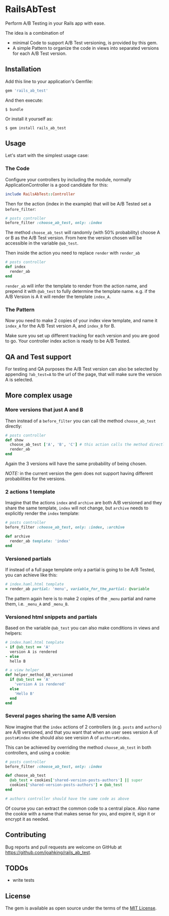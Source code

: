 # RailsAbTest

Perform A/B Testing in your Rails app with ease.

The idea is a combination of

- minimal Code to support A/B Test versioning, is provided by this gem.
- A simple Pattern to organize the code in views into separated versions for each A/B Test version.

## Installation

Add this line to your application's Gemfile:

```ruby
gem 'rails_ab_test'
```

And then execute:

    $ bundle

Or install it yourself as:

    $ gem install rails_ab_test

## Usage

Let's start with the simplest usage case:

### The Code

Configure your controllers by including the module, normally ApplicationController is a good candidate for this:

```ruby
include RailsAbTest::Controller
```

Then for the action (index in the example) that  will be A/B Tested set a `before_filter`:

```ruby
# posts controller
before_filter :choose_ab_test, only: :index
```

The method `choose_ab_test` will randomly (with 50% probability) choose A or B as the A/B Test version.
From here the version chosen will be accessible in the variable `@ab_test`.

Then inside the action you need to replace `render` with `render_ab`

```ruby
# posts controller
def index
  render_ab
end
```

`render_ab` will infer the template to render from the action name, and prepend it with `@ab_test` to fully
determine the template name. e.g. if the A/B Version is A it will render the template `index_A`.

### The Pattern

Now you need to make 2 copies of your index view template, and name it `index_A` for the A/B Test version A, and
`index_B` for B.

Make sure you set up different tracking for each version and you are good to go. Your controller index action is ready to be A/B Tested.

## QA and Test support

For testing and QA purposes the A/B Test version can also be selected by appending `?ab_test=A` to the url of the page,
that will make sure the version A is selected.

## More complex usage

### More versions that just A and B

Then instead of a `before_filter` you can call the method `choose_ab_test` directly:

```ruby
# posts controller
def show
  choose_ab_test ['A', 'B', 'C'] # this action calls the method directly instead
  render_ab
end
```

Again the 3 versions will have the same probability of being chosen.

*NOTE:* in the current version the gem does not support having different probabilities for the versions.

### 2 actions 1 template

Imagine that the actions `index` and `archive` are both A/B versioned and they share the same template, `index` will not change, but `archive` needs to explicitly render the `index` template:

```ruby
# posts controller
before_filter :choose_ab_test, only: :index, :archive

def archive
  render_ab template: 'index'
end
```

### Versioned partials

If instead of a full page template only a partial is going to be A/B Tested, you can achieve like this:

```ruby
# index.haml.html template
= render_ab partial: 'menu', variable_for_the_partial: @variable
```

The pattern again here is to make 2 copies of the `_menu` partial and name them, i.e. `_menu_A` and `_menu_B`.

### Versioned html snippets and partials

Based on the variable `@ab_test` you can also make conditions in views and helpers:

```ruby
# index.haml.html template
- if @ab_test == 'A'
  version A is rendered
- else
  hello B
```

```ruby
# a view helper
def helper_method_AB_versioned
  if @ab_test == 'A'
    'version A is rendered'
  else
    'Hello B'
  end
end
```

### Several pages sharing the same A/B version

Now imagine that the `index` actions of 2 controllers (e.g. `posts` and `authors`) are A/B versioned,
and that you want that when an user sees version A of `posts#index` she should also see version A of `authors#index`.

This can be achieved by overriding the method `choose_ab_test` in both controllers, and using a cookie:

```ruby
# posts controller
before_filter :choose_ab_test, only: :index

def choose_ab_test
  @ab_test = cookies['shared-version-posts-authors'] || super
  cookies['shared-version-posts-authors'] = @ab_test
end

# authors controller should have the same code as above
```

Of course you can extract the common code to a central place. Also name the cookie with a name that makes sense for you, and expire it, sign it or encrypt it as needed.

## Contributing

Bug reports and pull requests are welcome on GitHub at https://github.com/joahking/rails_ab_test.

## TODOs

- write tests

## License

The gem is available as open source under the terms of the [MIT License](http://opensource.org/licenses/MIT).
